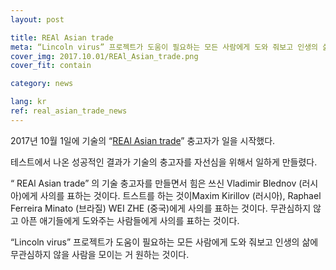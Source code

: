 ```yaml
---
layout: post

title: REAl Asian trade
meta: “Lincoln virus” 프로젝트가 도움이 필요하는 모든 사람에게 도와 줘보고 인생의 삶에 무관심하지 않을 사람을 모이는 거 원하는 것이다.
cover_img: 2017.10.01/REAl_Asian_trade.png
cover_fit: contain

category: news

lang: kr
ref: real_asian_trade_news
---
```


2017년 10월 1일에 기술의 “<a href="https://lincolnvirus.com/kr/ea/real_asian_trade.html" target="_blank">REAl Asian trade</a>” 충고자가 일을 시작했다.

테스트에서 나온 성공적인 결과가 기술의 충고자를 자선심을 위해서 일하게 만들렸다.

“ REAl Asian trade” 의 기술 충고자를 만들면서 힘은 쓰신 Vladimir Blednov (러시아)에게 사의를 표하는 것이다.
트스트를 하는 것이Maxim Kirillov (러시아), Raphael Ferreira Minato (브라질) WEI ZHE (중국)에게 사의를 표하는 것이다.
무관심하지 않고 아픈 애기들에게 도와주는 사람들에게 사의를 표하는 것이다.

“Lincoln virus” 프로젝트가 도움이 필요하는 모든 사람에게 도와 줘보고 인생의 삶에 무관심하지 않을 사람을 모이는 거 원하는 것이다.
